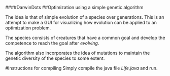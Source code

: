 ####DarwinDots
##Optimization using a simple genetic algorithm

The idea is that of simple evolution of a species over generations. This is an attempt to make a GUI for visualizing how evolution can be applied to an optimization problem.

The species consists of creatures that have a common goal and develop the competence to reach the goal after *evolving*.

The algorithm also incorporates the idea of mutations to maintain the genetic diversity of the species to some extent. 

#Instructions for compiling
Simply compile the java file *Life.java* and run.
